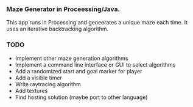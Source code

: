 ### Maze Generator in Proceessing/Java.
This app runs in Processing and geneerates a unique maze each time. It uses an iterative backtracking algorithm.

### TODO
- Implement other maze generation algorithms
- Implement a command line interface or GUI to select algorithms
- Add a randomized start and goal marker for player
- Add a visible timer
- Write raytracing algorithm 
- Add textures
- Find hosting solution (maybe port to other language)

